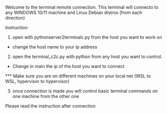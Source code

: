 Welcome to the terminal remote connection.
This terminal will connecto to any WINDOWS 10/11 machine and Linux Debian distros (from each direction)


Instruction:

1. open with pythonserver2terminalc.py from the host you want to work on
 - change the host name to your ip address

2. open the terminal_c2c.py with python from any host you want to control.
 - Change in main the ip of the host you want to connect

*** Make sure you are on different machines on your local net (WSL to WSL, hypervisor to hypervisor)

3. once connection is made you will control basic terminal commands on one machine from the other one

Please read the instruction after connection 